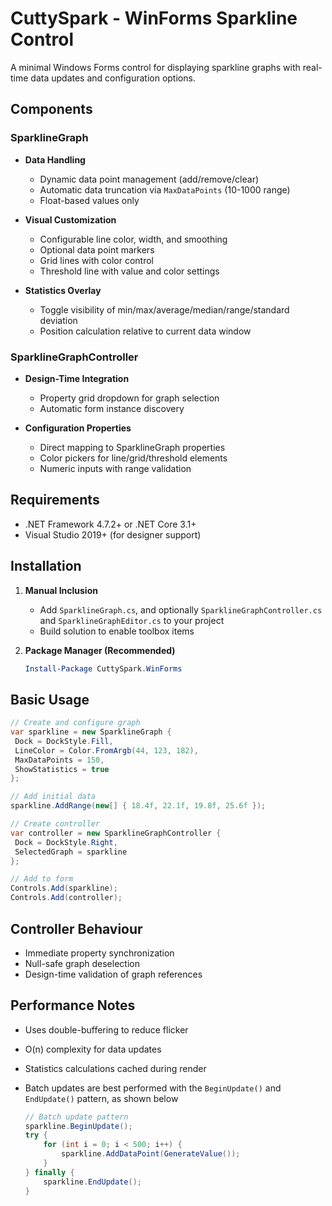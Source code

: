 ﻿# CuttySpark - WinForms Sparkline Control

A minimal Windows Forms control for displaying sparkline graphs with real-time data updates and configuration options.

## Components

### SparklineGraph
- **Data Handling**  
  - Dynamic data point management (add/remove/clear)  
  - Automatic data truncation via `MaxDataPoints` (10-1000 range)  
  - Float-based values only  

- **Visual Customization**  
  - Configurable line color, width, and smoothing  
  - Optional data point markers  
  - Grid lines with color control  
  - Threshold line with value and color settings  

- **Statistics Overlay**  
  - Toggle visibility of min/max/average/median/range/standard deviation  
  - Position calculation relative to current data window  

### SparklineGraphController
- **Design-Time Integration**  
  - Property grid dropdown for graph selection  
  - Automatic form instance discovery  

- **Configuration Properties**  
  - Direct mapping to SparklineGraph properties  
  - Color pickers for line/grid/threshold elements  
  - Numeric inputs with range validation  

## Requirements
- .NET Framework 4.7.2+ or .NET Core 3.1+
- Visual Studio 2019+ (for designer support)

## Installation

1. **Manual Inclusion**
   - Add `SparklineGraph.cs`, and optionally `SparklineGraphController.cs` and `SparklineGraphEditor.cs` to your project
   - Build solution to enable toolbox items

2. **Package Manager (Recommended)**
   ```powershell
   Install-Package CuttySpark.WinForms
   ```

## Basic Usage 
   ```csharp
// Create and configure graph
var sparkline = new SparklineGraph {
    Dock = DockStyle.Fill,
    LineColor = Color.FromArgb(44, 123, 182),
    MaxDataPoints = 150,
    ShowStatistics = true
};

// Add initial data
sparkline.AddRange(new[] { 18.4f, 22.1f, 19.8f, 25.6f });

// Create controller
var controller = new SparklineGraphController {
    Dock = DockStyle.Right,
    SelectedGraph = sparkline
};

// Add to form
Controls.Add(sparkline);
Controls.Add(controller);
   ```

## Controller Behaviour

- Immediate property synchronization
- Null-safe graph deselection
- Design-time validation of graph references

## Performance Notes

- Uses double-buffering to reduce flicker
- O(n) complexity for data updates
- Statistics calculations cached during render
- Batch updates are best performed with the `BeginUpdate()` and `EndUpdate()` pattern, as shown below

    ```csharp
    // Batch update pattern
    sparkline.BeginUpdate();
    try {
        for (int i = 0; i < 500; i++) {
            sparkline.AddDataPoint(GenerateValue());
        }
    } finally {
        sparkline.EndUpdate();
    }
   ```

